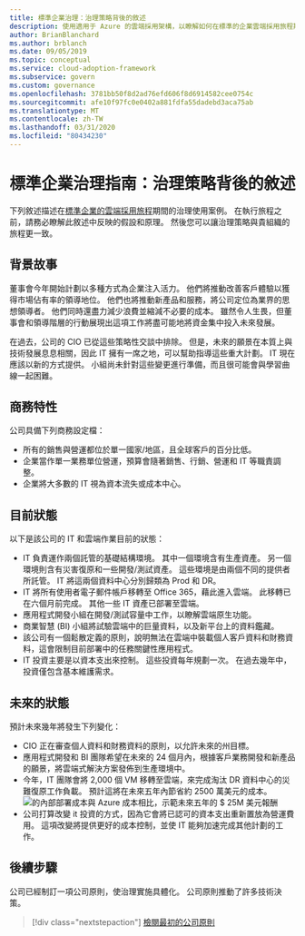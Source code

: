 ```yaml
---
title: 標準企業治理：治理策略背後的敘述
description: 使用適用于 Azure 的雲端採用架構，以瞭解如何在標準的企業雲端採用旅程期間，建立治理的使用案例。
author: BrianBlanchard
ms.author: brblanch
ms.date: 09/05/2019
ms.topic: conceptual
ms.service: cloud-adoption-framework
ms.subservice: govern
ms.custom: governance
ms.openlocfilehash: 3781bb50f8d2ad76efd606f8d6914582cee0754c
ms.sourcegitcommit: afe10f97fc0e0402a881fdfa55dadebd3aca75ab
ms.translationtype: MT
ms.contentlocale: zh-TW
ms.lasthandoff: 03/31/2020
ms.locfileid: "80434230"
---
```

# <a name="standard-enterprise-governance-guide-the-narrative-behind-the-governance-strategy"></a>標準企業治理指南：治理策略背後的敘述

下列敘述描述在[標準企業的雲端採用旅程](./index.md)期間的治理使用案例。 在執行旅程之前，請務必瞭解此敘述中反映的假設和原理。 然後您可以讓治理策略與貴組織的旅程更一致。

## <a name="back-story"></a>背景故事

董事會今年開始計劃以多種方式為企業注入活力。 他們將推動改善客戶體驗以獲得市場佔有率的領導地位。 他們也將推動新產品和服務，將公司定位為業界的思想領導者。 他們同時還盡力減少浪費並縮減不必要的成本。 雖然令人生畏，但董事會和領導階層的行動展現出這項工作將盡可能地將資金集中投入未來發展。

在過去，公司的 CIO 已從這些策略性交談中排除。 但是，未來的願景在本質上與技術發展息息相關，因此 IT 擁有一席之地，可以幫助指導這些重大計劃。 IT 現在應該以新的方式提供。 小組尚未針對這些變更進行準備，而且很可能會與學習曲線一起困難。

## <a name="business-characteristics"></a>商務特性

公司具備下列商務設定檔：

- 所有的銷售與營運都位於單一國家/地區，且全球客戶的百分比低。
- 企業當作單一業務單位營運，預算會隨著銷售、行銷、營運和 IT 等職責調整。
- 企業將大多數的 IT 視為資本流失或成本中心。

## <a name="current-state"></a>目前狀態

以下是該公司的 IT 和雲端作業目前的狀態：

- IT 負責運作兩個託管的基礎結構環境。 其中一個環境含有生產資產。 另一個環境則含有災害復原和一些開發/測試資產。 這些環境是由兩個不同的提供者所託管。 IT 將這兩個資料中心分別歸類為 Prod 和 DR。
- IT 將所有使用者電子郵件帳戶移轉至 Office 365，藉此進入雲端。 此移轉已在六個月前完成。 其他一些 IT 資產已部署至雲端。
- 應用程式開發小組在開發/測試容量中工作，以瞭解雲端原生功能。
- 商業智慧 (BI) 小組將試驗雲端中的巨量資料，以及新平台上的資料鑑藏。
- 該公司有一個鬆散定義的原則，說明無法在雲端中裝載個人客戶資料和財務資料，這會限制目前部署中的任務關鍵性應用程式。
- IT 投資主要是以資本支出來控制。 這些投資每年規劃一次。 在過去幾年中，投資僅包含基本維護需求。

## <a name="future-state"></a>未來的狀態

預計未來幾年將發生下列變化：

- CIO 正在審查個人資料和財務資料的原則，以允許未來的州目標。
- 應用程式開發和 BI 團隊希望在未來的 24 個月內，根據客戶業務開發和新產品的願景，將雲端式解決方案發佈到生產環境中。
- 今年，IT 團隊會將 2,000 個 VM 移轉至雲端，來完成淘汰 DR 資料中心的災難復原工作負載。 預計這將在未來五年內節省約 2500 萬美元的成本。
    ![的內部部署成本與 Azure 成本相比，示範未來五年的 $ 25M 美元報酬](../../../_images/govern/calculator-small-to-medium-enterprise.png)
- 公司打算改變 it 投資的方式，因為它會將已認可的資本支出重新置放為營運費用。 這項改變將提供更好的成本控制，並使 IT 能夠加速完成其他計劃的工作。

## <a name="next-steps"></a>後續步驟

公司已經制訂一項公司原則，使治理實施具體化。 公司原則推動了許多技術決策。

> [!div class="nextstepaction"]
> [檢閱最初的公司原則](./initial-corporate-policy.md)
